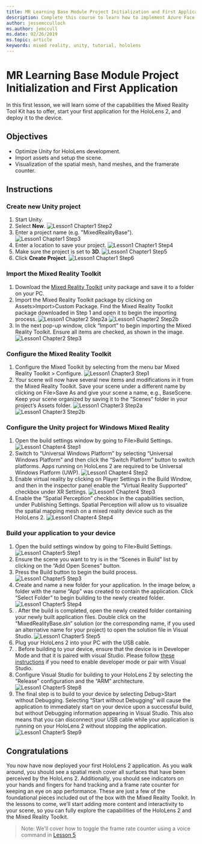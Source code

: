 ```yaml
---
title: MR Learning Base Module Project Initialization and First Application
description: Complete this course to learn how to implement Azure Face Recognition within a mixed reality application.
author: jessemcculloch
ms.author: jemccull
ms.date: 02/26/2019
ms.topic: article
keywords: mixed reality, unity, tutorial, hololens
---
```


# MR Learning Base Module Project Initialization and First Application

In this first lesson, we will learn some of the capabilities the Mixed Reality Tool Kit has to offer, start your first application for the HoloLens 2, and deploy it to the device.

## Objectives

* Optimize Unity for HoloLens development.
* Import assets and setup the scene.
* Visualization of the spatial mesh, hand meshes, and the framerate counter.

## Instructions

### Create new Unity project

1. Start Unity.
2. Select **New**.
![Lesson1 Chapter1 Step2](images/Lesson1Chapter1Step2.JPG)
3. Enter a project name (e.g. "MixedRealityBase").
![Lesson1 Chapter1 Step3](images/Lesson1Chapter1Step3.JPG)
4. Enter a location to save your project.
![Lesson1 Chapter1 Step4](images/Lesson1Chapter1Step4.JPG)
5. Make sure the project is set to **3D**.
![Lesson1 Chapter1 Step5](images/Lesson1Chapter1Step5.JPG)
6. Click **Create Project**.
![Lesson1 Chapter1 Step6](images/Lesson1Chapter1Step6.JPG)

### Import the Mixed Reality Toolkit

1. Download the [Mixed Reality Toolkit](https://github.com/Microsoft/MixedRealityToolkit-Unity/releases/download/v2.0.0-RC1/Microsoft.MixedReality.Toolkit.Unity.Foundation-v2.0.0-RC1.unitypackage) unity package and save it to a folder on your PC.
2. Import the Mixed Reality Toolkit package by clicking on Assets>Import>Custom Package. Find the Mixed Reality Toolkit package downloaded in Step 1 and open it to begin the importing process.
![Lesson1 Chapter2 Step2a](images/Lesson1Chapter2Step2a.JPG)
![Lesson1 Chapter2 Step2b](images/Lesson1Chapter2Step2b.JPG)
3. In the next pop-up window, click “Import” to begin importing the Mixed Reality Toolkit. Ensure all items are checked, as shown in the image.
![Lesson1 Chapter2 Step3](images/Lesson1Chapter2Step3.JPG)

### Configure the Mixed Reality Toolkit

1. Configure the Mixed Toolkit by selecting from the menu bar Mixed Reality Toolkit > Configure.
![Lesson1 Chapter3 Step1](images/Lesson1Chapter3Step1.JPG)
2. Your scene will now have several new items and modifications in it from the Mixed Reality Toolkit. Save your scene under a different name by clicking on File>Save As and give your scene a name, e.g., BaseScene. Keep your scene organized by saving it to the “Scenes” folder in your project’s Assets folder.
![Lesson1 Chapter3 Step2a](images/Lesson1Chapter3Step2a.JPG)
![Lesson1 Chapter3 Step2b](images/Lesson1Chapter3Step2b.JPG)

### Configure the Unity project for Windows Mixed Reality

1. Open the build settings window by going to File>Build Settings.
![Lesson1 Chapter4 Step1](images/Lesson1Chapter4Step1.JPG)
2. Switch to “Universal Windows Platform” by selecting “Universal Windows Platform” and then click the “Switch Platform” button to switch platforms. Apps running on HoloLens 2 are required to be Universal Windows Platform (UWP).
![Lesson1 Chapter4 Step2](images/Lesson1Chapter4Step2.JPG)
3. Enable virtual reality by clicking on Player Settings in the Build Window, and then in the inspector panel enable the “Virtual Reality Supported” checkbox under XR Settings.
![Lesson1 Chapter4 Step3](images/Lesson1Chapter4Step3.JPG)
4. Enable the “Spatial Perception” checkbox in the capabilities section, under Publishing Settings. Spatial Perception will allow us to visualize the spatial mapping mesh on a mixed reality device such as the HoloLens 2.
![Lesson1 Chapter4 Step4](images/Lesson1Chapter4Step4.JPG)

### Build your application to your device

1. Open the build settings window by going to File>Build Settings.
![Lesson1 Chapter5 Step1](images/Lesson1Chapter5Step1.JPG)
2. Ensure the scene you want to try is in the “Scenes in Build” list by clicking on the “Add Open Scenes” button.
3. Press the Build button to begin the build process.
![Lesson1 Chapter5 Step3](images/Lesson1Chapter5Step3.JPG)
4. Create and name a new folder for your application. In the image below, a folder with the name “App” was created to contain the application. Click “Select Folder” to begin building to the newly created folder.
![Lesson1 Chapter5 Step4](images/Lesson1Chapter5Step4.JPG)
5. . After the build is completed, open the newly created folder containing your newly built application files. Double click on the “MixedRealityBase.sln” solution (or the corresponding name, if you used an alternative name for your project) to open the solution file in Visual Studio.
![Lesson1 Chapter5 Step5](images/Lesson1Chapter5Step5.JPG)
6. Plug your HoloLens 2 into your PC with the USB cable.
7. . Before building to your device, ensure that the device is in Developer Mode and that it is paired with visual Studio. Please follow [these instructions](https://docs.microsoft.com/en-us/windows/mixed-reality/using-visual-studio) if you need to enable developer mode or pair with Visual Studio.
8. Configure Visual Studio for building to your HoloLens 2 by selecting the “Release” configuration and the “ARM” architecture.
![Lesson1 Chapter5 Step8](images/Lesson1Chapter5Step8.JPG)
9. The final step is to build to your device by selecting Debug>Start without Debugging. Selecting “Start without Debugging” will cause the application to immediately start on your device upon a successful build, but without Debugging information appearing in Visual Studio. This also means that you can disconnect your USB cable while your application is running on your HoloLens 2 without stopping the application.
![Lesson1 Chapter5 Step9](images/Lesson1Chapter5Step9.JPG)

## Congratulations

You now have now deployed your first HoloLens 2 application. As you walk around, you should see a spatial mesh cover all surfaces that have been perceived by the HoloLens 2. Additionally, you should see indicators on your hands and fingers for hand tracking and a frame rate counter for keeping an eye on app performance. These are just a few of the foundational pieces included out of the box with the Mixed Reality Toolkit. In the lessons to come, we’ll start adding more content and interactivity to your scene, so you can fully explore the capabilities of the HoloLens 2 and the Mixed Reality Toolkit.
>Note: We'll cover how to toggle the frame rate counter using a voice command in [Lesson 5](mrlearning-base-ch5.md) 